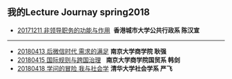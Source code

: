 ## 我的Lecture Journay spring2018

* [20171211 非领导职务的功能与作用]()  **香港城市大学公共行政系 陈汉宣**

 ---

* [20180413  后微信时代 需求的满足]()  **南京大学商学院 耿强**
* [20180415  国际规则与跨国治理]()    **南京大学商学院国贸系 韩剑**
* [20180418  学问的冒险 我与社会学]()  **清华大学社会学系 严飞**
